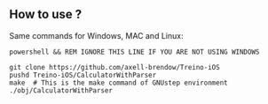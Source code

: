 ## How to use ?

Same commands for Windows, MAC and Linux:

```shell script
powershell && REM IGNORE THIS LINE IF YOU ARE NOT USING WINDOWS

git clone https://github.com/axell-brendow/Treino-iOS
pushd Treino-iOS/CalculatorWithParser
make  # This is the make command of GNUstep environment
./obj/CalculatorWithParser
```
